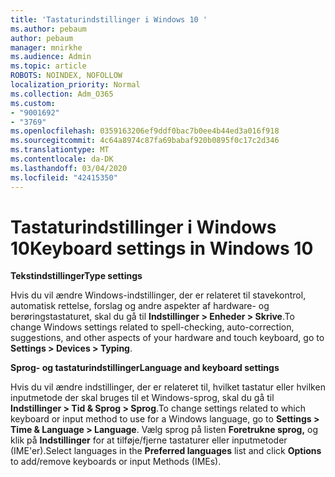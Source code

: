 ```yaml
---
title: 'Tastaturindstillinger i Windows 10 '
ms.author: pebaum
author: pebaum
manager: mnirkhe
ms.audience: Admin
ms.topic: article
ROBOTS: NOINDEX, NOFOLLOW
localization_priority: Normal
ms.collection: Adm_O365
ms.custom:
- "9001692"
- "3769"
ms.openlocfilehash: 0359163206ef9ddf0bac7b0ee4b44ed3a016f918
ms.sourcegitcommit: 4c64a8974c87fa69babaf920b0895f0c17c2d346
ms.translationtype: MT
ms.contentlocale: da-DK
ms.lasthandoff: 03/04/2020
ms.locfileid: "42415350"
---
```

# <a name="keyboard-settings-in-windows-10"></a><span data-ttu-id="78134-102">Tastaturindstillinger i Windows 10</span><span class="sxs-lookup"><span data-stu-id="78134-102">Keyboard settings in Windows 10</span></span>

<span data-ttu-id="78134-103">**Tekstindstillinger**</span><span class="sxs-lookup"><span data-stu-id="78134-103">**Type settings**</span></span>

<span data-ttu-id="78134-104">Hvis du vil ændre Windows-indstillinger, der er relateret til stavekontrol, automatisk rettelse, forslag og andre aspekter af hardware- og berøringstastaturet, skal du gå til **Indstillinger > Enheder > Skrive**.</span><span class="sxs-lookup"><span data-stu-id="78134-104">To change Windows settings related to spell-checking, auto-correction, suggestions, and other aspects of your hardware and touch keyboard, go to **Settings > Devices > Typing**.</span></span> 

<span data-ttu-id="78134-105">**Sprog- og tastaturindstillinger**</span><span class="sxs-lookup"><span data-stu-id="78134-105">**Language and keyboard settings**</span></span>

<span data-ttu-id="78134-106">Hvis du vil ændre indstillinger, der er relateret til, hvilket tastatur eller hvilken inputmetode der skal bruges til et Windows-sprog, skal du gå til **Indstillinger > Tid & Sprog > Sprog**.</span><span class="sxs-lookup"><span data-stu-id="78134-106">To change settings related to which keyboard or input method to use for a Windows language, go to **Settings > Time & Language > Language**.</span></span> <span data-ttu-id="78134-107">Vælg sprog på listen **Foretrukne sprog,** og klik på **Indstillinger** for at tilføje/fjerne tastaturer eller inputmetoder (IME'er).</span><span class="sxs-lookup"><span data-stu-id="78134-107">Select languages in the **Preferred languages** list and click **Options** to add/remove keyboards or input Methods (IMEs).</span></span>
